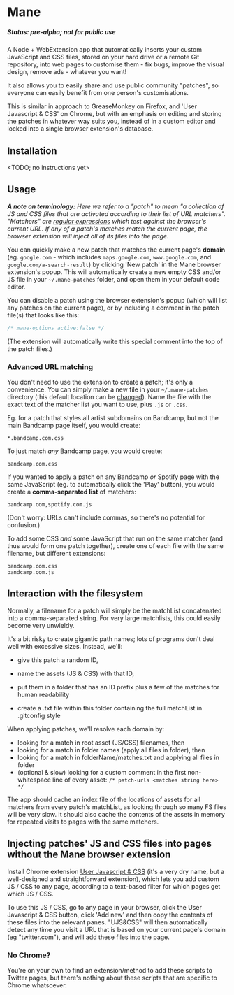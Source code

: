 # Mane

##### Status: pre-alpha; not for public use

A Node + WebExtension app that automatically inserts your custom JavaScript and CSS files, stored on your hard drive or a remote Git repository, into web pages to customise them - fix bugs, improve the visual design, remove ads - whatever you want! 

It also allows you to easily share and use public community "patches", so everyone can easily benefit from one person's customisations. 

This is similar in approach to GreaseMonkey on Firefox, and 'User Javascript & CSS' on Chrome, but with an emphasis on editing and storing the patches in whatever way suits you, instead of in a custom editor and locked into a single browser extension's database.

## Installation

<TODO; no instructions yet>

## Usage

<i>**A note on terminology:** Here we refer to a "patch" to mean "a collection of JS and CSS files that are activated according to their list of URL matchers". "Matchers" are [regular expressions](https://regexr.com/) which test against the browser's current URL. If any of a patch's matches match the current page, the browser extension will inject all of its files into the page.</i>

You can quickly make a new patch that matches the current page's **domain** (eg. `google.com` - which includes `maps.google.com`, `www.google.com`, and `google.com/a-search-result`) by clicking 'New patch' in the Mane browser extension's popup. This will automatically create a new empty CSS and/or JS file in your `~/.mane-patches` folder, and open them in your default code editor. 

You can disable a patch using the browser extension's popup (which will list any patches on the current page), or by including a comment in the patch file(s) that looks like this:

```javascript
/* mane-options active:false */
```

(The extension will automatically write this special comment into the top of the patch files.)

### Advanced URL matching

You don't need to use the extension to create a patch; it's only a convenience. You can simply make a new file in your `~/.mane-patches` directory (this default location can be [changed](#configuration)). Name the file with the exact text of the matcher list you want to use, plus `.js` or `.css`.

Eg. for a patch that styles all artist subdomains on Bandcamp, but not the main Bandcamp page itself, you would create:

```
*.bandcamp.com.css
```

To just match *any* Bandcamp page, you would create:

```
bandcamp.com.css
```

If you wanted to apply a patch on any Bandcamp *or* Spotify page with the same JavaScript (eg. to automatically click the 'Play' button), you would create a **comma-separated list** of matchers:

```
bandcamp.com,spotify.com.js
```

(Don't worry: URLs can't include commas, so there's no potential for confusion.)

To add some CSS *and* some JavaScript that run on the same matcher (and thus would form one patch together), create one of each file with the same filename, but different extensions:

```
bandcamp.com.css
bandcamp.com.js
```

## Interaction with the filesystem

Normally, a filename for a patch will simply be the matchList concatenated into a comma-separated string. For very large matchlists, this could easily become very unwieldy.

It's a bit risky to create gigantic path names; lots of programs don't deal well with excessive sizes. Instead, we'll: 
	

- give this patch a random ID, 

- name the assets (JS & CSS) with that ID, 
 - put them in a folder that has an ID prefix plus a few of the matches for human readability
- create a .txt file within this folder containing the full matchList in .gitconfig style	

When applying patches, we'll resolve each domain by:
	

- looking for a match in root asset (JS/CSS) filenames, then
- looking for a match in folder names (apply all files in folder), then
- looking for a match in folderName/matches.txt and applying all files in folder
 - (optional & slow) looking for a custom comment in the first non-whitespace line of every asset: `/* patch-urls <matches string here> */`

The app should cache an index file of the locations of assets for all matchers from every patch's matchList, as looking through so many FS files will be very slow. It should also cache the contents of the assets in memory for repeated visits to pages with the same matchers.

## Injecting patches' JS and CSS files into pages without the Mane browser extension

Install Chrome extension [User Javascript & CSS](https://chrome.google.com/webstore/detail/user-javascript-and-css/nbhcbdghjpllgmfilhnhkllmkecfmpld) (it's a very dry name, but a well-designed and straightforward extension), which lets you add custom JS / CSS to any page, according to a text-based filter for which pages get which JS / CSS. 

To use this JS / CSS, go to any page in your browser, click the User Javascript & CSS button, click 'Add new' and then copy the contents of these files into the relevant panes. "UJS&CSS" will then automatically detect any time you visit a URL that is based on your current page's domain (eg "twitter.com"), and will add these files into the page.

### No Chrome?

You're on your own to find an extension/method to add these scripts to Twitter pages, but there's nothing about these scripts that are specific to Chrome whatsoever.